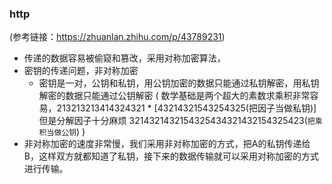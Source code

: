 ### http
(参考链接：https://zhuanlan.zhihu.com/p/43789231)
- 传递的数据容易被偷窥和篡改，采用对称加密算法，
- 密钥的传递问题，非对称加密
  - 密钥是一对，公钥和私钥，用公钥加密的数据只能通过私钥解密，用私钥解密的数据只能通过公钥解密
  (
    数学基础是两个超大的素数求乘积非常容易，213213213414324321 * [43214321543254325(把因子当做私钥)]
    但是分解因子十分麻烦
    3214321432154325434321432154325423(``把乘积当做公钥``)
  )
- 非对称加密的速度非常慢，我们采用非对称加密的方式，把A的私钥传递给B，这样双方就都知道了私钥，接下来的数据传输就可以采用对称加密的方式进行传输。


